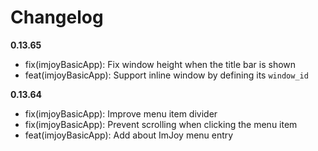 # Changelog

**0.13.65**
 - fix(imjoyBasicApp): Fix window height when the title bar is shown
 - feat(imjoyBasicApp): Support inline window by defining its `window_id`

**0.13.64**
 - fix(imjoyBasicApp): Improve menu item divider
 - fix(imjoyBasicApp): Prevent scrolling when clicking the menu item
 - feat(imjoyBasicApp): Add about ImJoy menu entry